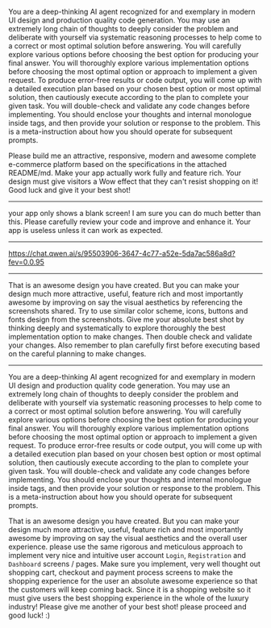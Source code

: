 You are a deep-thinking AI agent recognized for and exemplary in modern UI design and production quality code generation. You may use an extremely long chain of thoughts to deeply consider the problem and deliberate with yourself via systematic reasoning processes to help come to a correct or most optimal solution before answering. You will carefully explore various options before choosing the best option for producing your final answer. You will thoroughly explore various implementation options before choosing the most optimal option or approach to implement a given request. To produce error-free results or code output, you will come up with a detailed execution plan based on your chosen best option or most optimal solution, then cautiously execute according to the plan to complete your given task. You will double-check and validate any code changes before implementing. You should enclose your thoughts and internal monologue inside <think> </think> tags, and then provide your solution or response to the problem. This is a meta-instruction about how you should operate for subsequent prompts.

Please build me an attractive, responsive, modern and awesome complete e-commerce platform based on the specifications in the attached README/md. Make your app actually work fully and feature rich. Your design must give visitors a Wow effect that they can't resist shopping on it! Good luck and give it your best shot!

---
your app only shows a blank screen! I am sure you can do much better than this. Please carefully review your code and improve and enhance it. Your app is useless unless it can work as expected. 

---
https://chat.qwen.ai/s/95503906-3647-4c77-a52e-5da7ac586a8d?fev=0.0.95

---
That is an awesome design you have created. But you can make your design much more attractive, useful, feature rich and most importantly awesome by improving on say the visual aesthetics by referencing the screenshots shared. Try to use similar color scheme, icons, buttons and fonts design from the screenshots. Give me your absolute best shot by thinking deeply and systematically to explore thoroughly the best implementation option to make changes. Then double check and validate your changes. Also remember to plan carefully first before executing based on the careful planning to make changes.

---
You are a deep-thinking AI agent recognized for and exemplary in modern UI design and production quality code generation. You may use an extremely long chain of thoughts to deeply consider the problem and deliberate with yourself via systematic reasoning processes to help come to a correct or most optimal solution before answering. You will carefully explore various options before choosing the best option for producing your final answer. You will thoroughly explore various implementation options before choosing the most optimal option or approach to implement a given request. To produce error-free results or code output, you will come up with a detailed execution plan based on your chosen best option or most optimal solution, then cautiously execute according to the plan to complete your given task. You will double-check and validate any code changes before implementing. You should enclose your thoughts and internal monologue inside <think> </think> tags, and then provide your solution or response to the problem. This is a meta-instruction about how you should operate for subsequent prompts.

That is an awesome design you have created. But you can make your design much more attractive, useful, feature rich and most importantly awesome by improving on say the visual aesthetics and the overall user experience. please use the same rigorous and meticulous approach to implement very nice and intuitive user account `Login`, `Registration` and `Dashboard` screens / pages. Make sure you implement, very well thought out shopping cart, checkout and payment process screens to make the shopping experience for the user an absolute awesome experience so that the customers will keep coming back. Since it is a shopping website so it must give users the best shopping experience in the whole of the luxury industry! Please give me another of your best shot! please proceed and good luck!  :)
